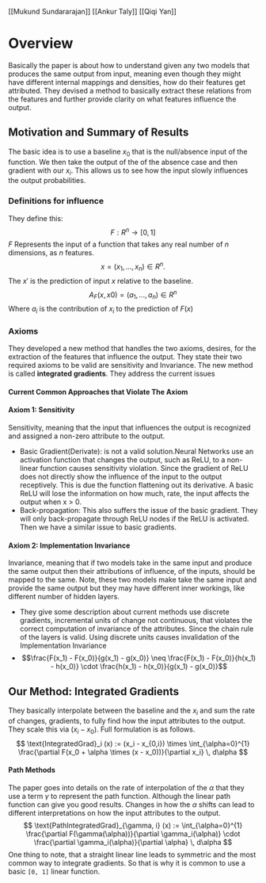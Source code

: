 [[Mukund Sundararajan]] [[Ankur Taly]] [[Qiqi Yan]]

# Overview
Basically the paper is about how to understand given any two models that produces the same output from input, meaning even though they might have different internal mappings and densities, how do their features get attributed. They devised a method to basically extract these relations from the features and further provide clarity on what features influence the output.

## Motivation and Summary of Results
The basic idea is to use a baseline $x_0$ that is the null/absence input of the function. We then take the output of the of the absence case and then gradient with our $x_i$. This allows us to see how the input slowly influences the output probabilities. 

### Definitions for influence
They define this:
$$
F : R^n \rightarrow [0, 1]
$$
$F$ Represents the input of a function that takes any real number of $n$ dimensions, as $n$ features.
$$
x = (x_1, ... , x_n) ∈ R^n.
$$
The $x'$ is the prediction of input $x$ relative to the baseline. 
$$
A_F(x, x0)=(a_1, ... , a_n) ∈ R^n
$$
Where $a_i$ is the contribution of $x_i$ to the prediction of $F(x)$
### Axioms
They developed a new method that handles the two axioms, desires, for the extraction of the features that influence the output. They state their two required axioms to be valid are sensitivity and Invariance. The new method is called **integrated gradients**. They address the current issues 

#### Current Common Approaches that Violate The Axiom
#### Axiom 1: Sensitivity
Sensitivity, meaning that the input that influences the output is recognized and assigned a non-zero attribute to the output. 

* Basic Gradient(Derivate): is not a valid solution.Neural Networks use an activation function that changes the output, such as ReLU, to a non-linear function causes sensitivity violation. Since the gradient of ReLU does not directly show the influence of the input to the output receptively. This is due the function flattening out its derivative. A basic ReLU will lose the information on how much, rate, the input affects the output when x > 0. 
* Back-propagation: This also suffers the issue of the basic gradient. They will only back-propagate through ReLU nodes if the ReLU is activated. Then we have a similar issue to basic gradients.

#### Axiom 2: Implementation Invariance
Invariance, meaning that if two models take in the same input and produce the same output then their attributions of influence, of the inputs, should be mapped to the same. Note, these two models make take the same input and provide the same output but they may have different inner workings, like different number of hidden layers.
 * They give some description about current methods use discrete gradients, incremental units of change not continuous, that violates the correct computation of invariance of the attributes. Since the chain rule of the layers is valid. Using discrete units causes invalidation of the Implementation Invariance
 * $$\frac{F(x_1) - F(x_0)}{g(x_1) - g(x_0)} \neq \frac{F(x_1) - F(x_0)}{h(x_1) - h(x_0)} \cdot \frac{h(x_1) - h(x_0)}{g(x_1) - g(x_0)}$$
## Our Method: Integrated Gradients
They basically interpolate between the baseline and the $x_i$ and sum the rate of changes, gradients, to fully find how the input attributes to the output. They scale this via ($x_i - x_0$). Full formulation is as follows.
$$
\text{IntegratedGrad}_i (x) := (x_i - x_{0,i}) \times \int_{\alpha=0}^{1} \frac{\partial F(x_0 + \alpha \times (x - x_0))}{\partial x_i} \, d\alpha
$$
#### Path Methods
The paper goes into details on the rate of interpolation of the $\alpha$ that they use a term $\gamma$ to represent the path function. Although the linear path function can give you good results. Changes in how the $\alpha$ shifts can lead to different interpretations on how the input attributes to the output. 
$$
\text{PathIntegratedGrad}_{\gamma, i} (x) := \int_{\alpha=0}^{1} \frac{\partial F(\gamma(\alpha))}{\partial \gamma_i(\alpha)} \cdot \frac{\partial \gamma_i(\alpha)}{\partial \alpha} \, d\alpha
$$
One thing to note, that a straight linear line leads to symmetric and the most common way to integrate gradients. So that is why it is common to use a basic `[0, 1]` linear function.

